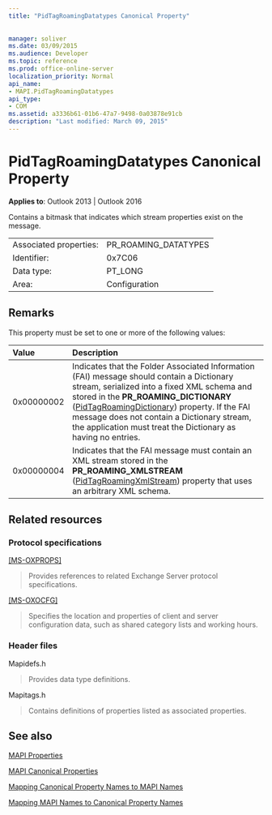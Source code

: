 ```yaml
---
title: "PidTagRoamingDatatypes Canonical Property"
 
 
manager: soliver
ms.date: 03/09/2015
ms.audience: Developer
ms.topic: reference
ms.prod: office-online-server
localization_priority: Normal
api_name:
- MAPI.PidTagRoamingDatatypes
api_type:
- COM
ms.assetid: a3336b61-01b6-47a7-9498-0a03878e91cb
description: "Last modified: March 09, 2015"
---
```


# PidTagRoamingDatatypes Canonical Property

  
  
**Applies to**: Outlook 2013 | Outlook 2016 
  
Contains a bitmask that indicates which stream properties exist on the message.
  
|||
|:-----|:-----|
|Associated properties:  <br/> |PR_ROAMING_DATATYPES  <br/> |
|Identifier:  <br/> |0x7C06  <br/> |
|Data type:  <br/> |PT_LONG  <br/> |
|Area:  <br/> |Configuration  <br/> |
   
## Remarks

This property must be set to one or more of the following values:
  
|**Value**|**Description**|
|:-----|:-----|
|0x00000002  <br/> |Indicates that the Folder Associated Information (FAI) message should contain a Dictionary stream, serialized into a fixed XML schema and stored in the **PR_ROAMING_DICTIONARY** ([PidTagRoamingDictionary](pidtagroamingdictionary-canonical-property.md)) property. If the FAI message does not contain a Dictionary stream, the application must treat the Dictionary as having no entries.  <br/> |
|0x00000004  <br/> |Indicates that the FAI message must contain an XML stream stored in the **PR_ROAMING_XMLSTREAM** ([PidTagRoamingXmlStream](pidtagroamingxmlstream-canonical-property.md)) property that uses an arbitrary XML schema.  <br/> |
   
## Related resources

### Protocol specifications

[[MS-OXPROPS]](https://msdn.microsoft.com/library/f6ab1613-aefe-447d-a49c-18217230b148%28Office.15%29.aspx)
  
> Provides references to related Exchange Server protocol specifications.
    
[[MS-OXOCFG]](https://msdn.microsoft.com/library/7d466dd5-c156-4da9-9a01-75c78e7e1a67%28Office.15%29.aspx)
  
> Specifies the location and properties of client and server configuration data, such as shared category lists and working hours.
    
### Header files

Mapidefs.h
  
> Provides data type definitions.
    
Mapitags.h
  
> Contains definitions of properties listed as associated properties.
    
## See also



[MAPI Properties](mapi-properties.md)
  
[MAPI Canonical Properties](mapi-canonical-properties.md)
  
[Mapping Canonical Property Names to MAPI Names](mapping-canonical-property-names-to-mapi-names.md)
  
[Mapping MAPI Names to Canonical Property Names](mapping-mapi-names-to-canonical-property-names.md)

